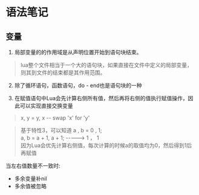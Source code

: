 # 语法笔记



## 变量

1. 局部变量的的作用域是从声明位置开始到语句块结束。

> lua整个文件相当于一个大的语句块，如果直接在文件中定义的局部变量，则其到文件的结束都是其作用范围。

2. 除了循环语句，函数语句，do - end也是语句块的一种

3. 在赋值语句中Lua会先计算右侧所有值，然后再将右侧的值执行赋值操作，因此可以实现直接交换变量
> x, y = y, x                     -- swap 'x' for 'y'

> 基于特性3，可以知道 a , b = 0 , 1;<br>
> a, b = a + 1, a + 1;   -----> 1 ， 1 <br>
> 因为Lua会优先计算右侧值，每次计算的时候a的取值均为0，然后得到1后再赋值


当左右值数量不一致时:
+ 多余变量补nil
+ 多余值被忽略


